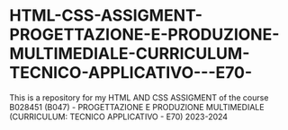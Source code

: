 # HTML-CSS-ASSIGMENT-PROGETTAZIONE-E-PRODUZIONE-MULTIMEDIALE-CURRICULUM-TECNICO-APPLICATIVO---E70-
This is a  repository for my HTML AND CSS ASSIGMENT  of the course B028451 (B047) - PROGETTAZIONE E PRODUZIONE MULTIMEDIALE (CURRICULUM: TECNICO APPLICATIVO - E70) 2023-2024
